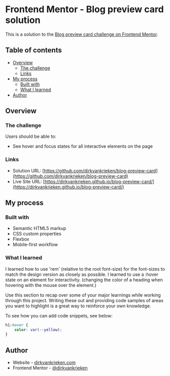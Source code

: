 # Frontend Mentor - Blog preview card solution

This is a solution to the [Blog preview card challenge on Frontend Mentor](https://www.frontendmentor.io/challenges/blog-preview-card-ckPaj01IcS). 

## Table of contents

- [Overview](#overview)
  - [The challenge](#the-challenge)
  - [Links](#links)
- [My process](#my-process)
  - [Built with](#built-with)
  - [What I learned](#what-i-learned)
- [Author](#author)


## Overview

### The challenge

Users should be able to:

- See hover and focus states for all interactive elements on the page


### Links

- Solution URL: [https://github.com/dirkvankrieken/blog-preview-card](https://github.com/dirkvankrieken/blog-preview-card)
- Live Site URL: [https://dirkvankrieken.github.io/blog-preview-card/](https://dirkvankrieken.github.io/blog-preview-card/)

## My process

### Built with

- Semantic HTML5 markup
- CSS custom properties
- Flexbox
- Mobile-first workflow

### What I learned

I learned how to use 'rem' (relative to the root font-size) for the font-sizes to match the design version as closely as possible.
I learned to use a :hover state on an element for interactivity. (changing the color of a heading when hovering with the mouse over the element.)

Use this section to recap over some of your major learnings while working through this project. Writing these out and providing code samples of areas you want to highlight is a great way to reinforce your own knowledge.

To see how you can add code snippets, see below:

```css
h1:hover {
	color: var(--yellow);
}
```

## Author

- Website - [dirkvankrieken.com](https://dirkvankrieken.com)
- Frontend Mentor - [@dirkvankrieken](https://www.frontendmentor.io/profile/dirkvankrieken)
